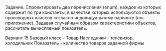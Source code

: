 Задание. Спроектировать два перечисления (enum), 
каждое из которых содержит по три константы, в качестве которых используются объекты производных классов согласно индивидуальному варианту 
(см. приложение). Задавая случайным образом характеристики объектов, рассчитать вычисляемый показатель.

Вариант 15
Базовый класс - Товар
Наследники - телевизор, холодильник
Показатель - количество товаров заданной фирмы
